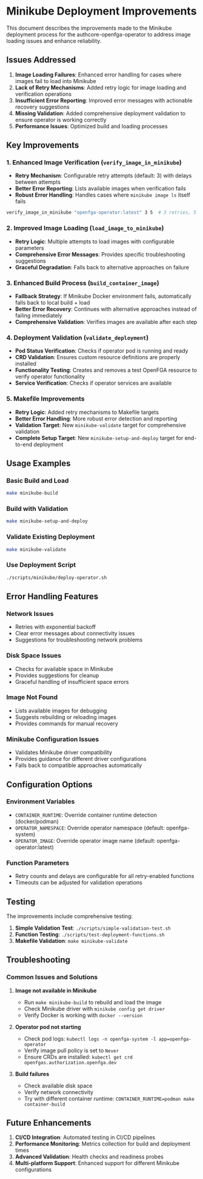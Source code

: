 # Minikube Deployment Improvements

This document describes the improvements made to the Minikube deployment process for the authcore-openfga-operator to address image loading issues and enhance reliability.

## Issues Addressed

1. **Image Loading Failures**: Enhanced error handling for cases where images fail to load into Minikube
2. **Lack of Retry Mechanisms**: Added retry logic for image loading and verification operations
3. **Insufficient Error Reporting**: Improved error messages with actionable recovery suggestions
4. **Missing Validation**: Added comprehensive deployment validation to ensure operator is working correctly
5. **Performance Issues**: Optimized build and loading processes

## Key Improvements

### 1. Enhanced Image Verification (`verify_image_in_minikube`)

- **Retry Mechanism**: Configurable retry attempts (default: 3) with delays between attempts
- **Better Error Reporting**: Lists available images when verification fails
- **Robust Error Handling**: Handles cases where `minikube image ls` itself fails

```bash
verify_image_in_minikube "openfga-operator:latest" 3 5  # 3 retries, 5 seconds delay
```

### 2. Improved Image Loading (`load_image_to_minikube`)

- **Retry Logic**: Multiple attempts to load images with configurable parameters
- **Comprehensive Error Messages**: Provides specific troubleshooting suggestions
- **Graceful Degradation**: Falls back to alternative approaches on failure

### 3. Enhanced Build Process (`build_container_image`)

- **Fallback Strategy**: If Minikube Docker environment fails, automatically falls back to local build + load
- **Better Error Recovery**: Continues with alternative approaches instead of failing immediately
- **Comprehensive Validation**: Verifies images are available after each step

### 4. Deployment Validation (`validate_deployment`)

- **Pod Status Verification**: Checks if operator pod is running and ready
- **CRD Validation**: Ensures custom resource definitions are properly installed
- **Functionality Testing**: Creates and removes a test OpenFGA resource to verify operator functionality
- **Service Verification**: Checks if operator services are available

### 5. Makefile Improvements

- **Retry Logic**: Added retry mechanisms to Makefile targets
- **Better Error Handling**: More robust error detection and reporting
- **Validation Target**: New `minikube-validate` target for comprehensive validation
- **Complete Setup Target**: New `minikube-setup-and-deploy` target for end-to-end deployment

## Usage Examples

### Basic Build and Load
```bash
make minikube-build
```

### Build with Validation
```bash
make minikube-setup-and-deploy
```

### Validate Existing Deployment
```bash
make minikube-validate
```

### Use Deployment Script
```bash
./scripts/minikube/deploy-operator.sh
```

## Error Handling Features

### Network Issues
- Retries with exponential backoff
- Clear error messages about connectivity issues
- Suggestions for troubleshooting network problems

### Disk Space Issues
- Checks for available space in Minikube
- Provides suggestions for cleanup
- Graceful handling of insufficient space errors

### Image Not Found
- Lists available images for debugging
- Suggests rebuilding or reloading images
- Provides commands for manual recovery

### Minikube Configuration Issues
- Validates Minikube driver compatibility
- Provides guidance for different driver configurations
- Falls back to compatible approaches automatically

## Configuration Options

### Environment Variables
- `CONTAINER_RUNTIME`: Override container runtime detection (docker/podman)
- `OPERATOR_NAMESPACE`: Override operator namespace (default: openfga-system)
- `OPERATOR_IMAGE`: Override operator image name (default: openfga-operator:latest)

### Function Parameters
- Retry counts and delays are configurable for all retry-enabled functions
- Timeouts can be adjusted for validation operations

## Testing

The improvements include comprehensive testing:

1. **Simple Validation Test**: `./scripts/simple-validation-test.sh`
2. **Function Testing**: `./scripts/test-deployment-functions.sh`
3. **Makefile Validation**: `make minikube-validate`

## Troubleshooting

### Common Issues and Solutions

1. **Image not available in Minikube**
   - Run `make minikube-build` to rebuild and load the image
   - Check Minikube driver with `minikube config get driver`
   - Verify Docker is working with `docker --version`

2. **Operator pod not starting**
   - Check pod logs: `kubectl logs -n openfga-system -l app=openfga-operator`
   - Verify image pull policy is set to `Never`
   - Ensure CRDs are installed: `kubectl get crd openfgas.authorization.openfga.dev`

3. **Build failures**
   - Check available disk space
   - Verify network connectivity
   - Try with different container runtime: `CONTAINER_RUNTIME=podman make container-build`

## Future Enhancements

1. **CI/CD Integration**: Automated testing in CI/CD pipelines
2. **Performance Monitoring**: Metrics collection for build and deployment times
3. **Advanced Validation**: Health checks and readiness probes
4. **Multi-platform Support**: Enhanced support for different Minikube configurations